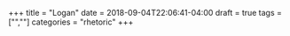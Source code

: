 +++
title = "Logan"
date = 2018-09-04T22:06:41-04:00
draft = true
tags = ["",""]
categories = "rhetoric"
+++
